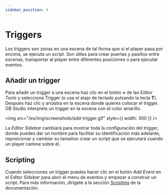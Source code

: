 ```yaml
---
sidebar_position: 4
---
```


# Triggers

Los triggers son zonas en una escena de tal forma que si el player pasa por encima, se ejecuta un script. Son útiles para crear puertas y pasillos entre escenas, transportar al player entre diferentes posiciones o para ejecutar eventos.

## Añadir un trigger

Para añadir un trigger a una escena haz clic en el botón **+** de las _Editor Tools_ y selecciona Trigger (o usa el atajo de teclado pulsando la tecla **T**). Después haz clic y arrastra en la escena donde quieres colocar el trigger. GB Studio interpreta un trigger en la escena con el color amarillo.

<img src="/es/img/screenshots/add-trigger.gif" style={{ width: 300 }} />

La _Editor Sidebar_ cambiará para mostrar toda la configuración del trigger, donde puedes dar un nombre para facilitar su identificación más adelante, reposicionar y cambiar su tamañoo crear un script que se ejecutará cuando un player camine sobre él.

## Scripting

Cuando selecciones un trigger puedes hacer clic en el botón _Add Event_ en el _Editor Sidebar_ para abrir el menu de eventos y empezar a construir un script. Para más información, dirígete a la sección [Scripting](/docs/scripting) de la documentación.
